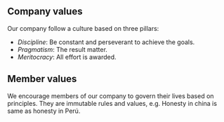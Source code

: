 ## Company values

Our company follow a culture based on three pillars:

- _Discipline_: Be constant and perseverant to achieve the goals.
- _Pragmatism_: The result matter.
- _Meritocracy_: All effort is awarded.


## Member values

We encourage members of our company to govern their lives based on principles. 
They are immutable rules and values, e.g. Honesty in china is same as honesty in Perú.
